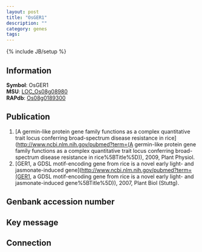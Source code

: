 ```yaml
---
layout: post
title: "OsGER1"
description: ""
category: genes
tags: 
---
```

{% include JB/setup %}

## Information
__Symbol__: OsGER1  
__MSU__: [LOC_Os08g08980](http://rice.plantbiology.msu.edu/cgi-bin/ORF_infopage.cgi?orf=LOC_Os08g08980)  
__RAPdb__: [Os08g0189300](http://rapdb.dna.affrc.go.jp/viewer/gbrowse_details/irgsp1?name=Os08g0189300)  

## Publication
1. [A germin-like protein gene family functions as a complex quantitative trait locus conferring broad-spectrum disease resistance in rice](http://www.ncbi.nlm.nih.gov/pubmed?term=(A germin-like protein gene family functions as a complex quantitative trait locus conferring broad-spectrum disease resistance in rice%5BTitle%5D)), 2009, Plant Physiol.
2. [GER1, a GDSL motif-encoding gene from rice is a novel early light- and jasmonate-induced gene](http://www.ncbi.nlm.nih.gov/pubmed?term=(GER1, a GDSL motif-encoding gene from rice is a novel early light- and jasmonate-induced gene%5BTitle%5D)), 2007, Plant Biol (Stuttg).

## Genbank accession number

## Key message

## Connection


